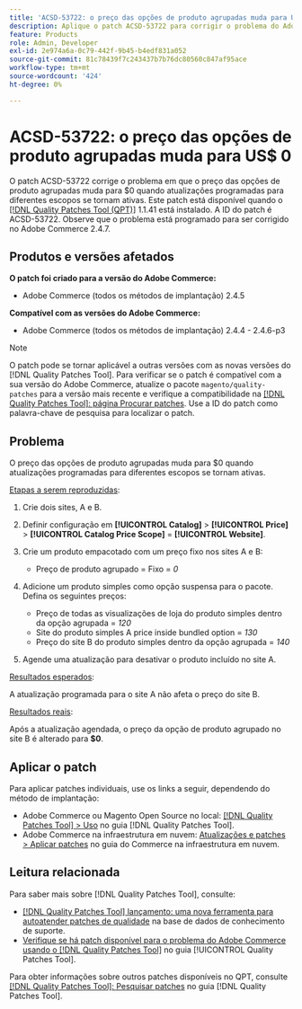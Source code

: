 ```yaml
---
title: 'ACSD-53722: o preço das opções de produto agrupadas muda para US$ 0'
description: Aplique o patch ACSD-53722 para corrigir o problema do Adobe Commerce em que o preço das opções de produto agrupadas muda para $0 quando atualizações programadas para escopos diferentes se tornam ativas.
feature: Products
role: Admin, Developer
exl-id: 2e974a6a-0c79-442f-9b45-b4edf831a052
source-git-commit: 81c78439f7c243437b7b76dc80560c847af95ace
workflow-type: tm+mt
source-wordcount: '424'
ht-degree: 0%

---
```


# ACSD-53722: o preço das opções de produto agrupadas muda para US$ 0

O patch ACSD-53722 corrige o problema em que o preço das opções de produto agrupadas muda para $0 quando atualizações programadas para diferentes escopos se tornam ativas. Este patch está disponível quando o [[!DNL Quality Patches Tool (QPT)]](https://experienceleague.adobe.com/pt-br/docs/commerce-knowledge-base/kb/announcements/commerce-announcements/magento-quality-patches-released-new-tool-to-self-serve-quality-patches) 1.1.41 está instalado. A ID do patch é ACSD-53722. Observe que o problema está programado para ser corrigido no Adobe Commerce 2.4.7.

## Produtos e versões afetados

**O patch foi criado para a versão do Adobe Commerce:**

* Adobe Commerce (todos os métodos de implantação) 2.4.5

**Compatível com as versões do Adobe Commerce:**

* Adobe Commerce (todos os métodos de implantação) 2.4.4 - 2.4.6-p3

>[!NOTE]
>
>O patch pode se tornar aplicável a outras versões com as novas versões do [!DNL Quality Patches Tool]. Para verificar se o patch é compatível com a sua versão do Adobe Commerce, atualize o pacote `magento/quality-patches` para a versão mais recente e verifique a compatibilidade na [[!DNL Quality Patches Tool]: página Procurar patches](https://experienceleague.adobe.com/tools/commerce-quality-patches/index.html?lang=pt-BR). Use a ID do patch como palavra-chave de pesquisa para localizar o patch.

## Problema

O preço das opções de produto agrupadas muda para $0 quando atualizações programadas para diferentes escopos se tornam ativas.

<u>Etapas a serem reproduzidas</u>:

1. Crie dois sites, A e B.
1. Definir configuração em **[!UICONTROL Catalog]** > **[!UICONTROL Price]** > **[!UICONTROL Catalog Price Scope]** = **[!UICONTROL Website]**.
1. Crie um produto empacotado com um preço fixo nos sites A e B:

   * Preço de produto agrupado = Fixo = *0*

1. Adicione um produto simples como opção suspensa para o pacote. Defina os seguintes preços:

   * Preço de todas as visualizações de loja do produto simples dentro da opção agrupada = *120*
   * Site do produto simples A price inside bundled option = *130*
   * Preço do site B do produto simples dentro da opção agrupada = *140*

1. Agende uma atualização para desativar o produto incluído no site A.

<u>Resultados esperados</u>:

A atualização programada para o site A não afeta o preço do site B.

<u>Resultados reais</u>:

Após a atualização agendada, o preço da opção de produto agrupado no site B é alterado para **$0**.

## Aplicar o patch

Para aplicar patches individuais, use os links a seguir, dependendo do método de implantação:

* Adobe Commerce ou Magento Open Source no local: [[!DNL Quality Patches Tool] > Uso](/help/tools/quality-patches-tool/usage.md) no guia [!DNL Quality Patches Tool].
* Adobe Commerce na infraestrutura em nuvem: [Atualizações e patches > Aplicar patches](https://experienceleague.adobe.com/docs/commerce-cloud-service/user-guide/develop/upgrade/apply-patches.html?lang=pt-BR) no guia do Commerce na infraestrutura em nuvem.

## Leitura relacionada

Para saber mais sobre [!DNL Quality Patches Tool], consulte:

* [[!DNL Quality Patches Tool] lançamento: uma nova ferramenta para autoatender patches de qualidade](https://experienceleague.adobe.com/pt-br/docs/commerce-knowledge-base/kb/announcements/commerce-announcements/magento-quality-patches-released-new-tool-to-self-serve-quality-patches) na base de dados de conhecimento de suporte.
* [Verifique se há patch disponível para o problema do Adobe Commerce usando o  [!DNL Quality Patches Tool]](/help/tools/quality-patches-tool/patches-available-in-qpt/check-patch-for-magento-issue-with-magento-quality-patches.md) no guia [!UICONTROL Quality Patches Tool].


Para obter informações sobre outros patches disponíveis no QPT, consulte [[!DNL Quality Patches Tool]: Pesquisar patches](https://experienceleague.adobe.com/tools/commerce-quality-patches/index.html?lang=pt-BR) no guia [!DNL Quality Patches Tool].
